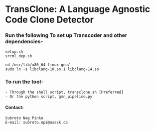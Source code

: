 # TransClone: A Language Agnostic Code Clone Detector

### Run the following To set up Transcoder and other dependencies-

```
setup.sh 
srcml_dep.sh

cd /usr/lib/x86_64-linux-gnu/
sudo ln -s libclang-10.so.1 libclang-14.so
```

### To run the tool-
```
- Through the shell script, transclone.sh [Preferred]
- Or the python script, gmn_pipeline.py
```

#### Contact:
```
Subroto Nag Pinku
E-mail: subroto.npi@usask.ca
```